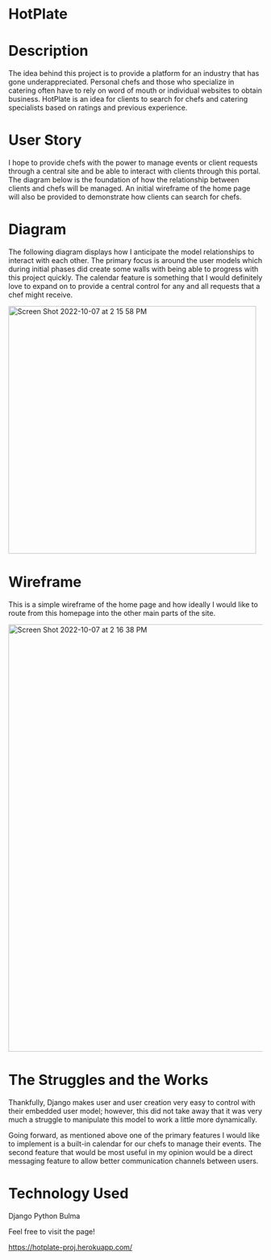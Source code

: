 # HotPlate

# Description

The idea behind this project is to provide a platform for an industry that has gone underappreciated. Personal chefs and those who specialize in catering often have to rely on word of mouth or individual websites to obtain business. HotPlate is an idea for clients to search for chefs and catering specialists based on ratings and previous experience. 

# User Story

 I hope to provide chefs with the power to manage events or client requests through a central site and be able to interact with clients through this portal. The diagram below is the foundation of how the relationship between clients and chefs will be managed. An initial wireframe of the home page will also be provided to demonstrate how clients can search for chefs.

# Diagram

The following diagram displays how I anticipate the model relationships to interact with each other. The primary focus is around the user models which during initial phases did create some walls with being able to progress with this project quickly. The calendar feature is something that I would definitely love to expand on to provide a central control for any and all requests that a chef might receive.

<img width="491" alt="Screen Shot 2022-10-07 at 2 15 58 PM" src="https://user-images.githubusercontent.com/104710154/194623708-3e5d6328-ab7f-4f2f-b767-06a16e2e1275.png">

# Wireframe

This is a simple wireframe of the home page and how ideally I would like to route from this homepage into the other main parts of the site.

<img width="847" alt="Screen Shot 2022-10-07 at 2 16 38 PM" src="https://user-images.githubusercontent.com/104710154/194623753-04d68c67-fa24-4a90-b47e-af3e29214d5c.png">

# The Struggles and the Works

Thankfully, Django makes user and user creation very easy to control with their embedded user model; however, this did not take away that it was very much a struggle to manipulate this model to work a little more dynamically. 

Going forward, as mentioned above one of the primary features I would like to implement is a built-in calendar for our chefs to manage their events. The second feature that would be most useful in my opinion would be a direct messaging feature to allow better communication channels between users.

# Technology Used
Django
Python
Bulma

Feel free to visit the page!

https://hotplate-proj.herokuapp.com/
